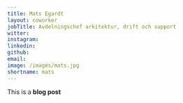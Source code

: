 ```yaml
---
title: Mats Egardt
layout: coworker
jobTitle: Avdelningschef arkitektur, drift och support
witter: 
instagram: 
linkedin: 
github: 
email: 
image: /images/mats.jpg
shortname: mats
---
```


This is a **blog post**